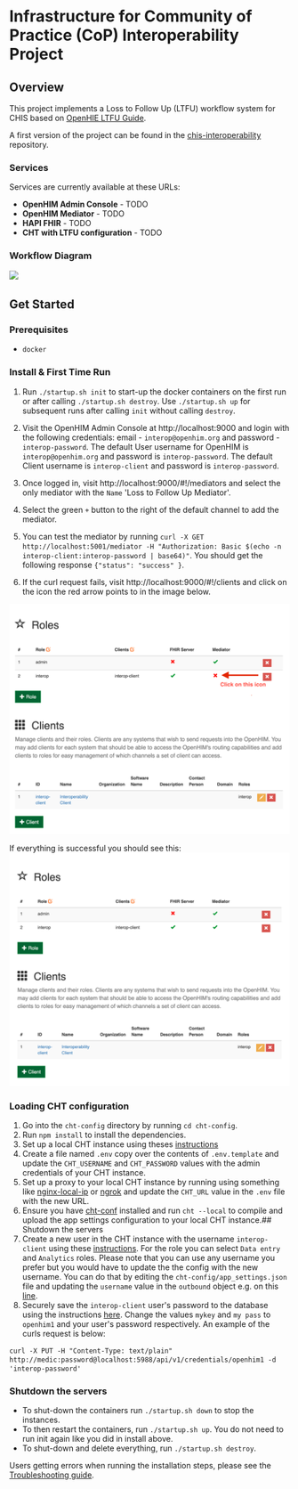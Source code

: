 # Infrastructure for Community of Practice (CoP) Interoperability Project

## Overview
This project implements a Loss to Follow Up (LTFU) workflow system for CHIS based on [OpenHIE LTFU Guide](https://wiki.ohie.org/display/SUB/Use+Case+Summary:+Request+Community+Based+Follow-Up).

A first version of the project can be found in the [chis-interoperability](https://github.com/medic/chis-interoperability) repository.

### Services
Services are currently available at these URLs:

* **OpenHIM Admin Console** - TODO
* **OpenHIM Mediator** - TODO 
* **HAPI FHIR** - TODO
* **CHT with LTFU configuration** - TODO

### Workflow Diagram
![](./docs/diagram/diagram.png) 

## Get Started

### Prerequisites
- `docker`

### Install & First Time Run

1. Run `./startup.sh init` to start-up the docker containers on the first run or after calling `./startup.sh destroy`. Use `./startup.sh up` for subsequent runs after calling `init` without calling `destroy`.

1. Visit the OpenHIM Admin Console at http://localhost:9000 and login with the following credentials: email - `interop@openhim.org` and password - `interop-password`. The default User username for OpenHIM is `interop@openhim.org` and password is `interop-password`. The default Client username is `interop-client` and password is `interop-password`.

1. Once logged in, visit http://localhost:9000/#!/mediators and select the only mediator with the `Name` 'Loss to Follow Up Mediator'.

1. Select the green `+` button to the right of the default channel to add the mediator.

1. You can test the mediator by running `curl -X GET http://localhost:5001/mediator -H "Authorization: Basic $(echo -n interop-client:interop-password | base64)"`. You should get the following response `{"status": "success" }`.

1. If the curl request fails, visit http://localhost:9000/#!/clients and click on the icon the red arrow points to in the image below.

![](./docs/images/bad-client-screen.png) 

If everything is successful you should see this:
 ![](./docs/images/good-client-screen.png)

### Loading CHT configuration
1. Go into the `cht-config` directory by running `cd cht-config`.
1. Run `npm install` to install the dependencies.
1. Set up a local CHT instance using theses [instructions](https://docs.communityhealthtoolkit.org/apps/tutorials/local-setup/)
1. Create a file named `.env` copy over the contents of `.env.template` and update the `CHT_USERNAME` and `CHT_PASSWORD` values with the admin credentials of your CHT instance.
1. Set up a proxy to your local CHT instance by running using something like [nginx-local-ip](https://github.com/medic/nginx-local-ip) or [ngrok](https://ngrok.com/) and update the `CHT_URL` value in the `.env` file with the new URL.
1. Ensure you have [cht-conf](https://www.npmjs.com/package/cht-conf) installed and run `cht --local` to compile and upload the app settings configuration to your local CHT instance.## Shutdown the servers
1. Create a new user in the CHT instance with the username `interop-client` using these [instructions](https://docs.communityhealthtoolkit.org/apps/tutorials/contact-and-users-1/#4-create-the-chw-user). For the role you can select `Data entry` and `Analytics` roles. Please note that you can use any username you prefer but you would have to update the the config with the new username. You can do that by editing the `cht-config/app_settings.json` file and updating the `username` value in the `outbound` object e.g. on this [line](https://github.com/medic/interoperability/blob/main/cht-config/app_settings.json#L452).
1. Securely save the `interop-client` user's password to the database using the instructions [here](https://docs.communityhealthtoolkit.org/apps/reference/api/#credentials). Change the values `mykey` and `my pass` to `openhim1` and your user's password respectively. An example of the curls request is below:
```
curl -X PUT -H "Content-Type: text/plain" http://medic:password@localhost:5988/api/v1/credentials/openhim1 -d 'interop-password'
```
 
### Shutdown the servers
- To shut-down the containers run `./startup.sh down` to stop the instances.
- To then restart the containers, run `./startup.sh up`. You do not need to run init again like you did in install above.
- To shut-down and delete everything, run `./startup.sh destroy`.

Users getting errors when running the installation steps, please see the [Troubleshooting guide](/troubleshooting.md).
